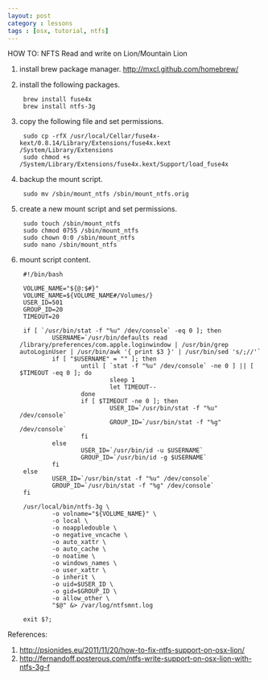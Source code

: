 ```yaml
---
layout: post
category : lessons
tags : [osx, tutorial, ntfs]
---
```


HOW TO: NFTS Read and write on Lion/Mountain Lion

1. install brew package manager. <http://mxcl.github.com/homebrew/>

2. install the following packages.

		brew install fuse4x
		brew install ntfs-3g

3. copy the following file and set permissions.

		sudo cp -rfX /usr/local/Cellar/fuse4x-kext/0.8.14/Library/Extensions/fuse4x.kext /System/Library/Extensions
		sudo chmod +s /System/Library/Extensions/fuse4x.kext/Support/load_fuse4x

4. backup the mount script.

		sudo mv /sbin/mount_ntfs /sbin/mount_ntfs.orig

5. create a new mount script and set permissions.

		sudo touch /sbin/mount_ntfs
		sudo chmod 0755 /sbin/mount_ntfs
		sudo chown 0:0 /sbin/mount_ntfs
		sudo nano /sbin/mount_ntfs

6. mount script content.

		#!/bin/bash

		VOLUME_NAME="${@:$#}"
		VOLUME_NAME=${VOLUME_NAME#/Volumes/}
		USER_ID=501
		GROUP_ID=20
		TIMEOUT=20

		if [ `/usr/bin/stat -f "%u" /dev/console` -eq 0 ]; then
				USERNAME=`/usr/bin/defaults read /library/preferences/com.apple.loginwindow | /usr/bin/grep autoLoginUser | /usr/bin/awk '{ print $3 }' | /usr/bin/sed 's/;//'`
				if [ "$USERNAME" = "" ]; then
						until [ `stat -f "%u" /dev/console` -ne 0 ] || [ $TIMEOUT -eq 0 ]; do
								sleep 1
								let TIMEOUT--
						done
						if [ $TIMEOUT -ne 0 ]; then
								USER_ID=`/usr/bin/stat -f "%u" /dev/console`
								GROUP_ID=`/usr/bin/stat -f "%g" /dev/console`
						fi
				else
						USER_ID=`/usr/bin/id -u $USERNAME`
						GROUP_ID=`/usr/bin/id -g $USERNAME`
				fi
		else
				USER_ID=`/usr/bin/stat -f "%u" /dev/console`
				GROUP_ID=`/usr/bin/stat -f "%g" /dev/console`
		fi

		/usr/local/bin/ntfs-3g \
				-o volname="${VOLUME_NAME}" \
				-o local \
				-o noappledouble \
				-o negative_vncache \
				-o auto_xattr \
				-o auto_cache \
				-o noatime \
				-o windows_names \
				-o user_xattr \
				-o inherit \
				-o uid=$USER_ID \
				-o gid=$GROUP_ID \
				-o allow_other \
				"$@" &> /var/log/ntfsmnt.log

		exit $?;


References:

1. <http://psionides.eu/2011/11/20/how-to-fix-ntfs-support-on-osx-lion/>
2. <http://fernandoff.posterous.com/ntfs-write-support-on-osx-lion-with-ntfs-3g-f>

